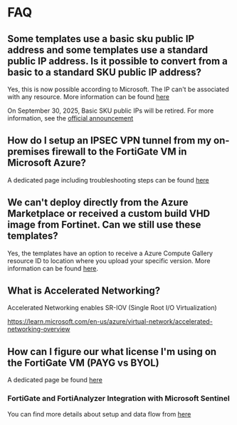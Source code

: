 # FAQ

## Some templates use a basic sku public IP address and some templates use a standard public IP address. Is it possible to convert from a basic to a standard SKU public IP address?

Yes, this is now possible according to Microsoft. The IP can't be associated with any resource. More information can be found [here](https://docs.microsoft.com/en-us/azure/virtual-network/virtual-network-public-ip-address-upgrade)

On September 30, 2025, Basic SKU public IPs will be retired. For more information, see the [official announcement](https://azure.microsoft.com/updates/upgrade-to-standard-sku-public-ip-addresses-in-azure-by-30-september-2025-basic-sku-will-be-retired/)

## How do I setup an IPSEC VPN tunnel from my on-premises firewall to the FortiGate VM in Microsoft Azure?

A dedicated page including troubleshooting steps can be found [here](faq-ipsec-connectivity.md)

## We can't deploy directly from the Azure Marketplace or received a custom build VHD image from Fortinet. Can we still use these templates?

Yes, the templates have an option to receive a Azure Compute Gallery resource ID to location where you upload your specific version. More information can be found [here](faq-upload-vhd.md).

## What is Accelerated Networking?

Accelerated Networking enables SR-IOV (Single Root I/O Virtualization) 

https://learn.microsoft.com/en-us/azure/virtual-network/accelerated-networking-overview

## How can I figure our what license I'm using on the FortiGate VM (PAYG vs BYOL)

A dedicated page be found [here](faq-pay-as-you-go.md)

### FortiGate and FortiAnalyzer Integration with Microsoft Sentinel 

You can find more details about setup and data flow from [here](faq-fgt-faz-microsoft-sentinel.md)